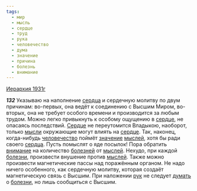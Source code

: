 ```yaml
---
tags:
  - мир
  - мысль
  - сердце
  - труд
  - рука
  - человечество
  - дума
  - значение
  - причина
  - болезнь
  - внимание
---
```


[Иерархия 1931г](https://127.0.0.1:4002/agni/1931)

___132___
Указываю на наполнение [сердца](../../../tags/#[сердце](../../../tags/#сердце)) и сердечную молитву по двум причинам: во-первых, она ведёт к соединению с Высшим Миром, во-вторых, она не требует особого времени и производится за любым трудом. Можно легко привыкнуть к особому ощущению в [сердце](../../../tags/#сердце), не опасаясь последствий. [Сердце](../../../tags/#сердце) не переутомится Владыкою, наоборот, только [мысли](../../../tags/#мысль) окружающие могут влиять на [сердце](../../../tags/#сердце). Так, наконец, когда-нибудь [человечество](../../../tags/#человечество) поймёт [значение](../../../tags/#значение) [мыслей](../../../tags/#мысль), хотя бы ради своего [сердца](../../../tags/#[сердце](../../../tags/#сердце)). Пусть помыслят о яде посылок! Пора обратить [внимание](../../../tags/#внимание) на количество [болезней](../../../tags/#болезнь) от [мыслей](../../../tags/#мысль). Нехудо, при каждой [болезни](../../../tags/#болезнь), произвести внушение против [мыслей](../../../tags/#мысль). Также можно произвести магнетические пассы над поражённым органом. Не надо ничего особенного, как сердечную молитву, которая создаёт магнетическую связь с Высшим. При наложении [рук](../../../tags/#рука) не следует [думать](../../../tags/#дума) о [болезни](../../../tags/#болезнь), но лишь сообщиться с Высшим.   

